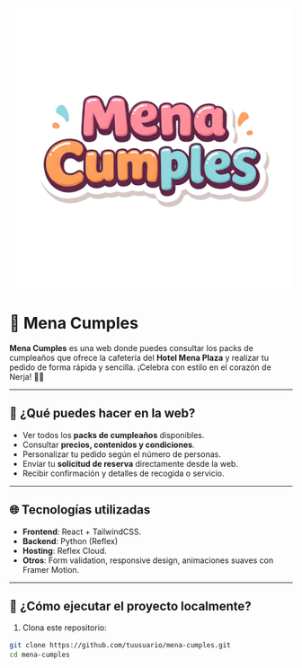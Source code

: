 ![Mena Cumples Header](assets/mena_cumples.png)


# 🎉 Mena Cumples

**Mena Cumples** es una web donde puedes consultar los packs de cumpleaños que ofrece la cafetería del **Hotel Mena Plaza** y realizar tu pedido de forma rápida y sencilla. ¡Celebra con estilo en el corazón de Nerja! 🎂🥳

---

## 🧁 ¿Qué puedes hacer en la web?

- Ver todos los **packs de cumpleaños** disponibles.
- Consultar **precios, contenidos y condiciones**.
- Personalizar tu pedido según el número de personas.
- Enviar tu **solicitud de reserva** directamente desde la web.
- Recibir confirmación y detalles de recogida o servicio.

---

## 🌐 Tecnologías utilizadas

- **Frontend**: React + TailwindCSS.  
- **Backend**: Python (Reflex)  
- **Hosting**: Reflex Cloud.  
- **Otros**: Form validation, responsive design, animaciones suaves con Framer Motion.

---

## 🚀 ¿Cómo ejecutar el proyecto localmente?

1. Clona este repositorio:

```bash
git clone https://github.com/tuusuario/mena-cumples.git
cd mena-cumples
